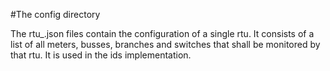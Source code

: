 #The config directory

The rtu_<id>.json files contain the configuration of a single rtu. It consists of a list of all meters, busses, branches and switches that shall be monitored by that rtu. 
It is used in the ids implementation.